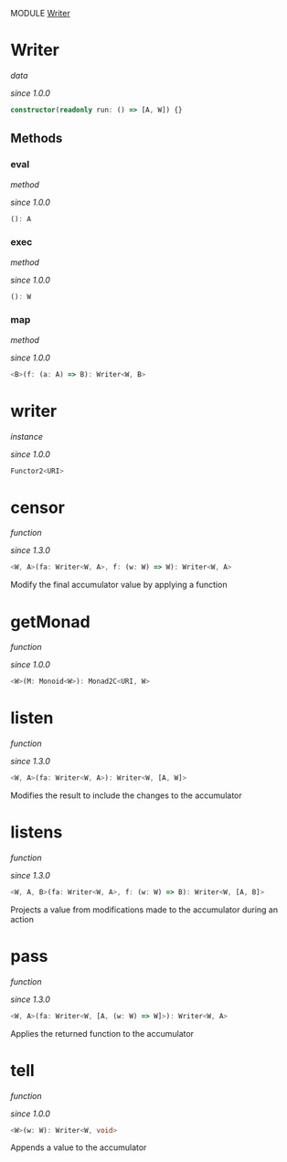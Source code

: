 MODULE [Writer](https://github.com/gcanti/fp-ts/blob/master/src/Writer.ts)

# Writer

_data_

_since 1.0.0_

```ts
constructor(readonly run: () => [A, W]) {}
```

## Methods

### eval

_method_

_since 1.0.0_

```ts
(): A
```

### exec

_method_

_since 1.0.0_

```ts
(): W
```

### map

_method_

_since 1.0.0_

```ts
<B>(f: (a: A) => B): Writer<W, B>
```

# writer

_instance_

_since 1.0.0_

```ts
Functor2<URI>
```

# censor

_function_

_since 1.3.0_

```ts
<W, A>(fa: Writer<W, A>, f: (w: W) => W): Writer<W, A>
```

Modify the final accumulator value by applying a function

# getMonad

_function_

_since 1.0.0_

```ts
<W>(M: Monoid<W>): Monad2C<URI, W>
```

# listen

_function_

_since 1.3.0_

```ts
<W, A>(fa: Writer<W, A>): Writer<W, [A, W]>
```

Modifies the result to include the changes to the accumulator

# listens

_function_

_since 1.3.0_

```ts
<W, A, B>(fa: Writer<W, A>, f: (w: W) => B): Writer<W, [A, B]>
```

Projects a value from modifications made to the accumulator during an action

# pass

_function_

_since 1.3.0_

```ts
<W, A>(fa: Writer<W, [A, (w: W) => W]>): Writer<W, A>
```

Applies the returned function to the accumulator

# tell

_function_

_since 1.0.0_

```ts
<W>(w: W): Writer<W, void>
```

Appends a value to the accumulator
